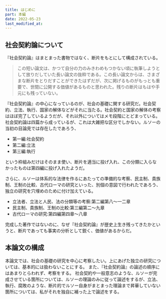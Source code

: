 ```yaml
---
title: はじめに
part: 本編
date: 2022-05-23
last_modified_at: 
---
```


## 社会契約論について

『社会契約論』はまとまった書物ではなく、断片をもとにして構成されている。

>この短い論文は、かつて自分の力のみきわめもつかない頃に執筆しようとして放りだしていた長い論文の抜粋である。この長い論文からは、さまざまな断片をとりだすことができたはずだが、次に掲げるものがもっとも重要で、世間に公開する価値があるものと思われた。残りの断片はもはや手元にも残っていない。

『社会契約論』の中心になっているのが、社会の基礎に関する研究だ。社会契約、立法、執行、国家の解体などがそれに当たる。社会契約と国家の解体の考察はほぼ完了しているようだが、それ以外についてはメモ段階にとどまっている。
社会契約論は四篇から成っているが、これは大雑把な区分でしかない。ルソーの当初の目論見では存在したであろう、

- 第一編:社会契約
- 第二編:立法
- 第三編:執行

という枠組みだけはそのまま使い、断片を適当に投げ入れ、この分類に入らなかったものは第四編に投げ入れたようだ。

さらに、ルソーは体系的な法律を作るにあたっての準備的な考察、民主制、貴族制、王制の比較、古代ローマの研究といった、別個の意図で行われたであろう、独立の研究を穴埋めのために付け加えている。

- 立法者、立法と人民、法の分類等の考察:第二編第八～一二章
- 民主制、貴族制、王制の比較:第三編第二～九章
- 古代ローマの研究:第四編第四章～八章

完成した著作ではないのに、なぜ『社会契約論』が歴史上生き残ってきたかというと、断片であっても事実の分析として鋭く、価値があるからだ。

## 本論文の構成

本論文では、社会の基礎の研究を中心に考察したい。上にあげた独立の研究については、基本的には扱わないことにする。
また、『社会契約論』の論述の順序にはあまりとらわれず、考察をする。
社会契約や一般意志のような、ルソーが完成させている箇所については、ルソーの理論のみに従って論述をするが、立法、執行、腐敗のような、断片的でルソー自身がまとまった理論まで昇華していない箇所については、私がそれを独自に補った上で論述をする。